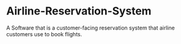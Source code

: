 # Airline-Reservation-System
A Software that  is a customer-facing reservation system that airline customers use to book flights.
